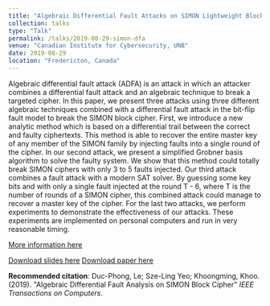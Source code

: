```yaml
---
title: "Algebraic Differential Fault Attacks on SIMON Lightweight Block Ciphers"
collection: talks
type: "Talk"
permalink: /talks/2019-08-29-simon-dfa
venue: "Canadian Institute for Cybersecurity, UNB"
date: 2019-08-29
location: "Fredericton, Canada"
---
```


Algebraic differential fault attack (ADFA) is an attack in which an attacker combines a differential fault attack and an algebraic technique to break a targeted cipher. In this paper, we present three attacks using three different algebraic techniques combined with a differential fault attack in the bit-flip fault model to break the SIMON block cipher. First, we introduce a new analytic method which is based on a differential trail between the correct and faulty ciphertexts. This method is able to recover the entire master key of any member of the SIMON family by injecting faults into a single round of the cipher. In our second attack, we present a simplified Grobner basis algorithm to solve the faulty system. We show that this method could totally break SIMON ciphers with only 3 to 5 faults injected. Our third attack combines a fault attack with a modern SAT solver. By guessing some key bits and with only a single fault injected at the round T - 6, where T is the number of rounds of a SIMON cipher, this combined attack could manage to recover a master key of the cipher. For the last two attacks, we perform experiments to demonstrate the effectiveness of our attacks. These experiments are implemented on personal computers and run in very reasonable timing.

[More information here](https://ieeexplore.ieee.org/abstract/document/8751983/)

[Download slides here](http://dple.github.io/files/simon-dfa.pdf)
[Download paper here](hhttps://eprint.iacr.org/2021/436.pdf)

**Recommended citation**: Duc-Phong, Le; Sze-Ling Yeo; Khoongming, Khoo. (2019). "Algebraic Differential Fault Analysis on SIMON Block Cipher" <i>IEEE Transactions on Computers</i>. 